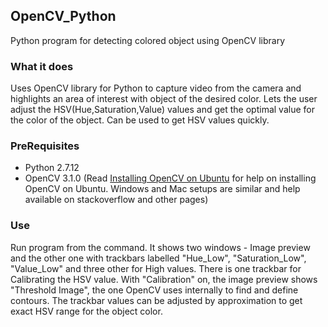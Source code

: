 ## OpenCV_Python
Python program for detecting colored object using OpenCV library

### What it does
Uses OpenCV library for Python to capture video from the camera and highlights an area of interest with object of the desired color. Lets the user adjust the HSV(Hue,Saturation,Value) values and get the optimal value for the color of the object. Can be used to get HSV values quickly.

### PreRequisites
* Python 2.7.12
* OpenCV 3.1.0 (Read [Installing OpenCV on Ubuntu](http://www.pyimagesearch.com/2016/10/24/ubuntu-16-04-how-to-install-opencv/) for help on installing OpenCV on Ubuntu. Windows and Mac setups are similar and help available on stackoverflow and other pages)

### Use
Run program from the command. It shows two windows - Image preview and the other one with trackbars labelled "Hue_Low", "Saturation_Low", "Value_Low" and three other for High values. There is one trackbar for Calibrating the HSV value. With "Calibration" on, the image preview shows "Threshold Image", the one OpenCV uses internally to find and define contours. The trackbar values can be adjusted by approximation to get exact HSV range for the object color.
